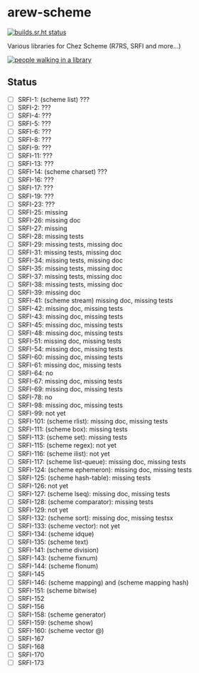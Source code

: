 # arew-scheme

[![builds.sr.ht status](https://builds.sr.ht/~amz3/arew-scheme/.build.yml.svg)](https://builds.sr.ht/~amz3/arew-scheme/.build.yml?)

Various libraries for Chez Scheme (R7RS, SRFI and more...)

[![people walking in a library](https://raw.githubusercontent.com/amirouche/arew-scheme/master/gabriel-sollmann-Y7d265_7i08-unsplash.jpg)](https://github.com/amirouche/arew-scheme)


## Status

- [ ] SRFI-1: (scheme list) ???
- [ ] SRFI-2: ???
- [ ] SRFI-4: ???
- [ ] SRFI-5: ???
- [ ] SRFI-6: ???
- [ ] SRFI-8: ???
- [ ] SRFI-9: ???
- [ ] SRFI-11: ???
- [ ] SRFI-13: ???
- [ ] SRFI-14: (scheme charset) ???
- [ ] SRFI-16: ???
- [ ] SRFI-17: ???
- [ ] SRFI-19: ???
- [ ] SRFI-23: ???
- [ ] SRFI-25: missing
- [ ] SRFI-26: missing doc
- [ ] SRFI-27: missing
- [ ] SRFI-28: missing tests
- [ ] SRFI-29: missing tests, missing doc
- [ ] SRFI-31: missing tests, missing doc
- [ ] SRFI-34: missing tests, missing doc
- [ ] SRFI-35: missing tests, missing doc
- [ ] SRFI-37: missing tests, missing doc
- [ ] SRFI-38: missing tests, missing doc
- [ ] SRFI-39: missing doc
- [ ] SRFI-41: (scheme stream) missing doc, missing tests
- [ ] SRFI-42: missing doc, missing tests
- [ ] SRFI-43: missing doc, missing tests
- [ ] SRFI-45: missing doc, missing tests
- [ ] SRFI-48: missing doc, missing tests
- [ ] SRFI-51: missing doc, missing tests
- [ ] SRFI-54: missing doc, missing tests
- [ ] SRFI-60: missing doc, missing tests
- [ ] SRFI-61: missing doc, missing tests
- [ ] SRFI-64: no
- [ ] SRFI-67: missing doc, missing tests
- [ ] SRFI-69: missing doc, missing tests
- [ ] SRFI-78: no
- [ ] SRFI-98: missing doc, missing tests
- [ ] SRFI-99: not yet
- [ ] SRFI-101: (scheme rlist): missing doc, missing tests
- [ ] SRFI-111: (scheme box): missing tests
- [ ] SRFI-113: (scheme set): missing tests
- [ ] SRFI-115: (scheme regex): not yet
- [ ] SRFI-116: (scheme ilist): not yet
- [ ] SRFI-117: (scheme list-queue): missing doc, missing tests
- [ ] SRFI-124: (scheme ephemeron): missing doc, missing tests
- [ ] SRFI-125: (scheme hash-table): missing tests
- [ ] SRFI-126: not yet
- [ ] SRFI-127: (scheme lseq): missing doc, missing tests
- [ ] SRFI-128: (scheme comparator): missing tests
- [ ] SRFI-129: not yet
- [ ] SRFI-132: (scheme sort): missing doc, missing testsx
- [ ] SRFI-133: (scheme vector): not yet
- [ ] SRFI-134: (scheme idque)
- [ ] SRFI-135: (scheme text)
- [ ] SRFI-141: (scheme division)
- [ ] SRFI-143: (scheme fixnum)
- [ ] SRFI-144: (scheme flonum)
- [ ] SRFI-145
- [ ] SRFI-146: (scheme mapping) and (scheme mapping hash)
- [ ] SRFI-151: (scheme bitwise)
- [ ] SRFI-152
- [ ] SRFI-156
- [ ] SRFI-158: (scheme generator)
- [ ] SRFI-159: (scheme show)
- [ ] SRFI-160: (scheme vector @)
- [ ] SRFI-167
- [ ] SRFI-168
- [ ] SRFI-170
- [ ] SRFI-173
